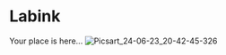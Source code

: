 # Labink
Your place is here...
![Picsart_24-06-23_20-42-45-326](https://github.com/adryantaborda/labink-socialmedia/assets/134542977/4782b976-d6d8-4301-9839-6bb6a0f78383)
